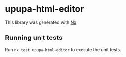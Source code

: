 # upupa-html-editor

This library was generated with [Nx](https://nx.dev).

## Running unit tests

Run `nx test upupa-html-editor` to execute the unit tests.
